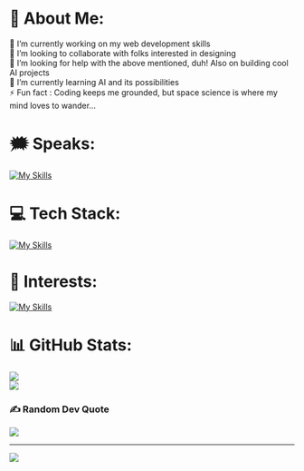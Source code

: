 # 🧩 About Me:
🔭 I’m currently working on my web development skills<br>👯 I’m looking to collaborate with folks interested in designing<br>🤝 I’m looking for help with the above mentioned, duh! Also on building cool AI projects<br>🌱 I’m currently learning AI and its possibilities<br>⚡ Fun fact : Coding keeps me grounded, but space science is where my mind loves to wander...


# 🗯️ Speaks:
[![My Skills](https://skillicons.dev/icons?i=java,py,js,c,mysql)](https://skillicons.dev)

# 💻 Tech Stack:
[![My Skills](https://skillicons.dev/icons?i=js,html,css,tailwind,react,nodejs,ts)](https://skillicons.dev)

# 🎨 Interests:
[![My Skills](https://skillicons.dev/icons?i=figma,blender,solidity,linux,notion)](https://skillicons.dev)


# 📊 GitHub Stats:
![](https://github-readme-streak-stats.herokuapp.com/?user=devikamj73&theme=dark&hide_border=false)<br/>
![](https://github-readme-stats.vercel.app/api/top-langs/?username=devikamj73&theme=dark&hide_border=false&include_all_commits=false&count_private=false&layout=compact)

### ✍️ Random Dev Quote
![](https://quotes-github-readme.vercel.app/api?type=vetical&theme=gruvbox)

---
[![](https://visitcount.itsvg.in/api?id=devikamj73&icon=6&color=10)](https://visitcount.itsvg.in)

<!-- Proudly created with GPRM ( https://gprm.itsvg.in ) -->
